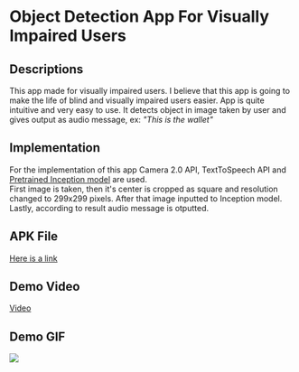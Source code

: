 # Object Detection App For Visually Impaired Users

## Descriptions
This app made for visually impaired users. I believe that this app is going to make the life of blind and visually impaired users easier. App is quite intuitive and very easy to use. It detects object in image taken by user and gives output as audio message, ex: *"This is the wallet"*

## Implementation
For the implementation of this app Camera 2.0 API, TextToSpeech API and [Pretrained Inception model](https://www.tensorflow.org/lite/guide/hosted_models) are used.  
First image is taken, then it's center is cropped as square and resolution changed to 299x299 pixels. After that image inputted to Inception model. Lastly, according to result audio message is otputted.  

## APK File
[Here is a link](https://drive.google.com/file/d/1kpsvyT1a3TWPt4yZkfBX1aOK5jbAPOvd/view?usp=sharing)

## Demo Video
[Video](https://www.youtube.com/watch?v=oz6v_al72ko&feature=youtu.be)

## Demo GIF
![](assets/demo.gif)
